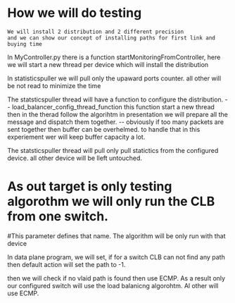 # How we will do testing 

    We will install 2 distribution and 2 different precision
    and we can show our concept of installing paths for first link and buying time

In MyController.py there is a function startMonitoringFromController, here we will start a new thread per device which will install the 
distribution 

In statisticspuller we will pull only the upaward ports counter. all other will be not read to minimize the time 

The statsticspuller thread will have a function to configure the distribution. -- load_balancer_config_thread_function
this function 
start a new thread 
then in the therad follow the algorihtm in presentation 
we will prepare all the message and dispatch them together. 
-- obviously if too many packets are sent together then buffer can be overhelmed. to handle that in this experiement wer will 
keep buffer capacity a lot. 

The statsticspuller thread will pull only  pull statictics from the configured device. all other device will be lleft untouched. 

# As out target is only testing algorothm we will only run the CLB from one switch.
#This parameter defines that name. The algorithm will be only run with that device


In data plane program, we will set, if for a switch CLB can not find any path then default action will set 
the path to -1. 

then we will check if no vlaid path is found then use ECMP. As a result only our configured switch will 
use the load balanicng algorohtm. Al other will use ECMP.
    